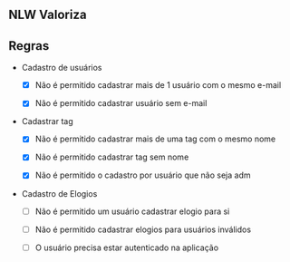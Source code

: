 ## NLW Valoriza

## Regras

- Cadastro de usuários

  - [x] Não é permitido cadastrar mais de 1 usuário com o mesmo e-mail

  - [x] Não é permitido cadastrar usuário sem e-mail

- Cadastrar tag

  - [x] Não é permitido cadastrar mais de uma tag com o mesmo nome 

  - [x] Não é permitido cadastrar tag sem nome 

  - [x] Não é permitido o cadastro por usuário que não seja adm

- Cadastro de Elogios

  - [ ] Não é permitido um usuário cadastrar elogio para si

  - [ ] Não é permitido cadastrar elogios para usuários inválidos

  - [ ] O usuário precisa estar autenticado na aplicação
